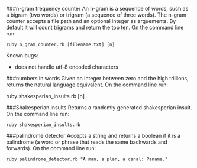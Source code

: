 ###n-gram frequency counter
An n-gram is a sequence of words, such as a bigram (two words) or trigram (a sequence of three words). The n-gram counter accepts a file path and an optional integer as arguements. By default it will count trigrams and return the top ten. On the command line run:
```
ruby n_gram_counter.rb [filename.txt] [n]
```
Known bugs:  
- does not handle utf-8 encoded characters

###numbers in words
Given an integer between zero and the high trillions, returns the natural language equivalent. On the command line run:

ruby shakesperian_insults.rb [n]


###Shakesperian insults
Returns a randomly generated shakesperian insult. On the command line run:
```
ruby shakesperian_insults.rb
```

###palindrome detector
Accepts a string and returns a boolean if it is a palindrome (a word or phrase that reads the same backwards and forwards). On the command line run:
```
ruby palindrome_detector.rb "A man, a plan, a canal: Panama."
```